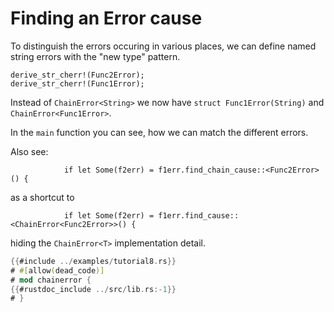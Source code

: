 # Finding an Error cause

To distinguish the errors occuring in various places, we can define named string errors with the
"new type" pattern.

~~~rust,ignore
derive_str_cherr!(Func2Error);
derive_str_cherr!(Func1Error);
~~~

Instead of `ChainError<String>` we now have `struct Func1Error(String)` and `ChainError<Func1Error>`.

In the `main` function you can see, how we can match the different errors.

Also see:
~~~rust,ignore
            if let Some(f2err) = f1err.find_chain_cause::<Func2Error>() {
~~~
as a shortcut to
~~~rust,ignore
            if let Some(f2err) = f1err.find_cause::<ChainError<Func2Error>>() {
~~~
hiding the `ChainError<T>` implementation detail.

~~~rust
{{#include ../examples/tutorial8.rs}}
# #[allow(dead_code)]
# mod chainerror {
{{#rustdoc_include ../src/lib.rs:-1}}
# }
~~~